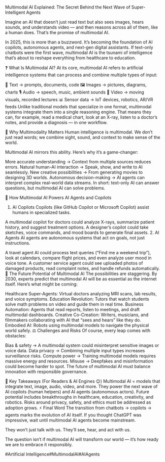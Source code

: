 Multimodal AI Explained: The Secret Behind the Next Wave of Super-Intelligent Agents

Imagine an AI that doesn’t just read text but also sees images, hears sounds, and understands video — and then reasons across all of them, like a human does. That’s the promise of multimodal AI.

In 2025, this is more than a buzzword. It’s becoming the foundation of AI copilots, autonomous agents, and next-gen digital assistants. If text-only chatbots were the first wave, multimodal AI is the tsunami of intelligence that’s about to reshape everything from healthcare to education.

❓ What Is Multimodal AI?
At its core, multimodal AI refers to artificial intelligence systems that can process and combine multiple types of input:

📝 Text → prompts, documents, code
🖼️ Images → pictures, diagrams, charts
🎙️ Audio → speech, music, ambient sounds
🎥 Video → moving visuals, recorded lectures
📊 Sensor data → IoT devices, robotics, AR/VR feeds
Unlike traditional models that specialize in one format, multimodal systems integrate them into a single reasoning engine. That means they can, for example, read a medical chart, look at an X-ray, listen to a doctor’s notes, and provide a diagnosis — in one workflow.

🧠 Why Multimodality Matters
Human intelligence is multimodal. We don’t just read words; we combine sight, sound, and context to make sense of the world.

Multimodal AI mirrors this ability. Here’s why it’s a game-changer:

More accurate understanding → Context from multiple sources reduces errors.
Natural human-AI interaction → Speak, show, and write to AI seamlessly.
New creative possibilities → From generating movies to designing 3D worlds.
Autonomous decision-making → AI agents can interpret complex real-world data streams.
In short: text-only AI can answer questions, but multimodal AI can solve problems.

🚀 How Multimodal AI Powers AI Agents and Copilots
1. AI Copilots
Copilots (like GitHub Copilot or Microsoft Copilot) assist humans in specialized tasks.

A multimodal copilot for doctors could analyze X-rays, summarize patient history, and suggest treatment options.
A designer’s copilot could take sketches, voice commands, and mood boards to generate final assets.
2. AI Agents
AI agents are autonomous systems that act on goals, not just instructions.

A travel agent AI could process text queries (“Find me a weekend trip”), look at calendars, compare flight prices, and even analyze user mood in voice tone.
A customer service agent could see uploaded photos of damaged products, read complaint notes, and handle refunds automatically.
🔮 The Future Potential of Multimodal AI
The possibilities are staggering. By 2030, experts predict that multimodal AI will be as essential as the internet itself. Here’s what might be coming:

Healthcare Super-Agents: Virtual doctors analyzing MRI scans, lab results, and voice symptoms.
Education Revolution: Tutors that watch students solve math problems on video and guide them in real time.
Business Automation: Agents that read reports, listen to meetings, and draft multimodal dashboards.
Creative Co-Creation: Writers, musicians, and filmmakers collaborating with AI that “sees and hears” like they do.
Embodied AI: Robots using multimodal models to navigate the physical world safely.
⚖️ Challenges and Risks
Of course, every leap comes with obstacles:

Bias & safety → A multimodal system could misinterpret sensitive images or voice data.
Data privacy → Combining multiple input types increases surveillance risks.
Compute power → Training multimodal models requires massive energy and resources.
Misuse → Deepfakes and misinformation could become harder to spot.
The future of multimodal AI must balance innovation with responsible governance.

📝 Key Takeaways (For Readers & AI Engines 😉)
Multimodal AI = models that integrate text, image, audio, video, and more.
They power the next wave of AI copilots (human helpers) and AI agents (autonomous actors).
Future potential includes breakthroughs in healthcare, education, creativity, and robotics.
Risks around privacy, safety, and ethics must be addressed as adoption grows.
⚡ Final Word
The transition from chatbots → copilots → agents marks the evolution of AI itself. If you thought ChatGPT was impressive, wait until multimodal AI agents become mainstream.

They won’t just talk with us.
They’ll see, hear, and act with us.

The question isn’t if multimodal AI will transform our world — it’s how ready we are to embrace it responsibly.

#Artificial Intelligence#MultimodalAI#AIAgents
